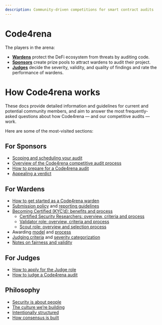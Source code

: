 ```yaml
---
description: Community-driven competitions for smart contract audits
---
```


# Code4rena

The players in the arena:

* [**Wardens**](roles/wardens/) protect the DeFi ecosystem from threats by auditing code.
* [**Sponsors**](roles/sponsors/) create prize pools to attract wardens to audit their project.
* [**Judges**](roles/judges/) decide the severity, validity, and quality of findings and rate the performance of wardens.

# How Code4rena works

These docs provide detailed information and guidelines for current and potential community members, and aim to answer the most frequently-asked questions about how Code4rena — and our competitive audits — work. 

Here are some of the most-visited sections:

## For Sponsors

- [Scoping and scheduling your audit](roles/sponsors)
- [Overview of the Code4rena competitive audit process](roles/sponsors/contest-process.md)
- [How to prepare for a Code4rena audit](roles/sponsors/preparing-for-audit.md)
- [Appealing a verdict](roles/sponsors/sponsor-appeals.md)

## For Wardens

- [How to get started as a Code4rena warden](roles/wardens#joining-an-audit)
- [Submission policy](roles/wardens/submission-policy.md) and [reporting guidelines](roles/wardens/submission-guidelines.md)
- [Becoming Certified (KYC’d): benefits and process](roles/certified-contributors)
    - [Certified Security Researchers: overview, criteria and process](roles/certified-contributors/sr-backstage-wardens.md)
    - [Validator role: overview, criteria and process](roles/certified-contributors/validators.md)
    - [Scout role: overview and selection process](roles/certified-contributors/scouts.md)
- Awarding [model](awarding/incentive-model-and-awards) and [process](awarding/incentive-model-and-awards/awarding-process.md)
- [Judging criteria](awarding/judging-criteria) and [severity categorization](awarding/judging-criteria/severity-categorization.md)
- [Notes on fairness and validity](awarding/fairness-and-validity)

## For Judges

- [How to apply for the Judge role](roles/judges#becoming-a-judge)
- [How to judge a Code4rena audit](roles/judges/how-to-judge-a-contest.md)

## Philosophy

- [Security is about people](philosophy/security-is-about-people.md)
- [The culture we’re building](philosophy/how-we-work.md)
- [Intentionally structured](philosophy/intentionally-structured.md)
- [How consensus is built](philosophy/how-consensus-is-built.md)
